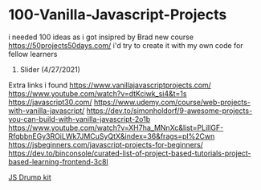 # 100-Vanilla-Javascript-Projects

i needed 100 ideas as i got insipred by Brad new course
https://50projects50days.com/
i'd try to create it with my own code for fellow learners 

1. Slider (4/27/2021)



Extra links i found
https://www.vanillajavascriptprojects.com/
https://www.youtube.com/watch?v=dtKciwk_si4&t=1s
https://javascript30.com/
https://www.udemy.com/course/web-projects-with-vanilla-javascript/
https://dev.to/simonholdorf/9-awesome-projects-you-can-build-with-vanilla-javascript-2o1b
https://www.youtube.com/watch?v=XH7ha_MNnXc&list=PLillGF-RfqbbnEGy3ROiLWk7JMCuSyQtX&index=36&frags=pl%2Cwn
https://jsbeginners.com/javascript-projects-for-beginners/
https://dev.to/binconsole/curated-list-of-project-based-tutorials-project-based-learning-frontend-3c8l


[JS Drump kit]()
